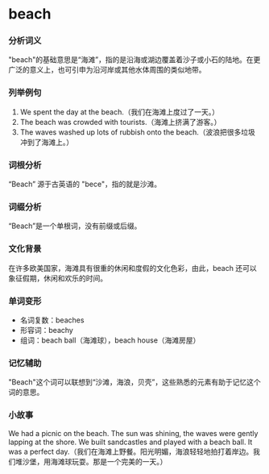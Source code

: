 # beach

### 分析词义

  

"beach"的基础意思是“海滩”，指的是沿海或湖边覆盖着沙子或小石的陆地。在更广泛的意义上，也可引申为沿河岸或其他水体周围的类似地带。

  

### 列举例句

  

1.  We spent the day at the beach.（我们在海滩上度过了一天。）
2.  The beach was crowded with tourists.（海滩上挤满了游客。）
3.  The waves washed up lots of rubbish onto the beach.（波浪把很多垃圾冲到了海滩上。）

  

### 词根分析

  

“Beach” 源于古英语的 "bece"，指的就是沙滩。

  

### 词缀分析

  

“Beach”是一个单根词，没有前缀或后缀。

  

### 文化背景

  

在许多欧美国家，海滩具有很重的休闲和度假的文化色彩，由此，beach 还可以象征假期，休闲和欢乐的时间。

  

### 单词变形

  

*   名词复数：beaches
*   形容词：beachy
*   组词：beach ball（海滩球），beach house（海滩房屋）

  

### 记忆辅助

  

"Beach"这个词可以联想到“沙滩，海浪，贝壳”，这些熟悉的元素有助于记忆这个词的意思。

  

### 小故事

  

We had a picnic on the beach. The sun was shining, the waves were gently lapping at the shore. We built sandcastles and played with a beach ball. It was a perfect day.（我们在海滩上野餐。阳光明媚，海浪轻轻地拍打着岸边。我们堆沙堡，用海滩球玩耍。那是一个完美的一天。）
